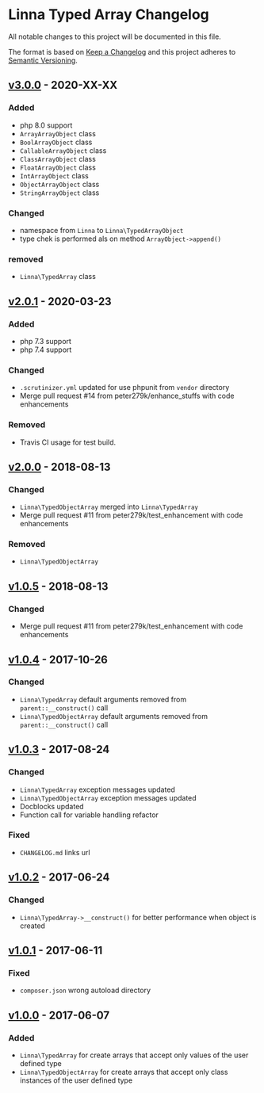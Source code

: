 
# Linna Typed Array Changelog

All notable changes to this project will be documented in this file.

The format is based on [Keep a Changelog](http://keepachangelog.com/) 
and this project adheres to [Semantic Versioning](http://semver.org/).

## [v3.0.0](https://github.com/linna/typed-array/compare/v2.0.1...v3.0.0) - 2020-XX-XX

### Added
- php 8.0 support
- `ArrayArrayObject` class
- `BoolArrayObject` class
- `CallableArrayObject` class
- `ClassArrayObject` class
- `FloatArrayObject` class
- `IntArrayObject` class
- `ObjectArrayObject` class
- `StringArrayObject` class

### Changed
- namespace from `Linna` to `Linna\TypedArrayObject`
- type chek is performed als on method `ArrayObject->append()`

### removed
- `Linna\TypedArray` class

## [v2.0.1](https://github.com/linna/typed-array/compare/v2.0.0...v2.0.1) - 2020-03-23

### Added
- php 7.3 support
- php 7.4 support

### Changed
- `.scrutinizer.yml` updated for use phpunit from `vendor` directory
- Merge pull request #14 from peter279k/enhance_stuffs with code enhancements

### Removed
- Travis CI usage for test build.

## [v2.0.0](https://github.com/linna/typed-array/compare/v1.0.5...v2.0.0) - 2018-08-13

### Changed
* `Linna\TypedObjectArray` merged into `Linna\TypedArray`
* Merge pull request #11 from peter279k/test_enhancement with code enhancements

### Removed
* `Linna\TypedObjectArray`

## [v1.0.5](https://github.com/linna/typed-array/compare/v1.0.4...v1.0.5) - 2018-08-13

### Changed
* Merge pull request #11 from peter279k/test_enhancement with code enhancements

## [v1.0.4](https://github.com/linna/typed-array/compare/v1.0.3...v1.0.4) - 2017-10-26

### Changed
* `Linna\TypedArray` default arguments removed from `parent::__construct()` call
* `Linna\TypedObjectArray` default arguments removed from `parent::__construct()` call

## [v1.0.3](https://github.com/linna/typed-array/compare/v1.0.2...v1.0.3) - 2017-08-24

### Changed
* `Linna\TypedArray` exception messages updated
* `Linna\TypedObjectArray` exception messages updated
* Docblocks updated
* Function call for variable handling refactor

### Fixed
* `CHANGELOG.md` links url

## [v1.0.2](https://github.com/linna/typed-array/compare/v1.0.1...v1.0.2) - 2017-06-24

### Changed
* `Linna\TypedArray->__construct()` for better performance when object is created 

## [v1.0.1](https://github.com/linna/typed-array/compare/v1.0.0...v1.0.1) - 2017-06-11

### Fixed
* `composer.json` wrong autoload directory

## [v1.0.0](https://github.com/linna/typed-array/compare/v1.0.0...master) - 2017-06-07

### Added
* `Linna\TypedArray` for create arrays that accept only values of the user defined type
* `Linna\TypedObjectArray` for create arrays that accept only class instances of the user defined type
